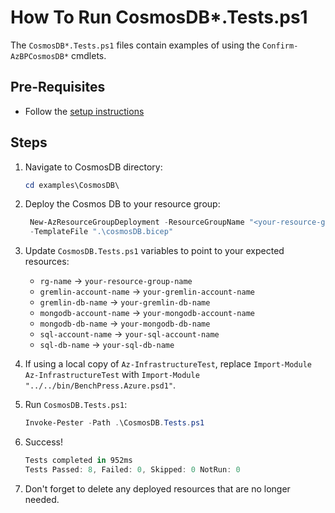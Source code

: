 # How To Run CosmosDB*.Tests.ps1

The `CosmosDB*.Tests.ps1` files contain examples of using the `Confirm-AzBPCosmosDB*` cmdlets.

## Pre-Requisites

- Follow the [setup instructions](../README.md)

## Steps

1. Navigate to CosmosDB directory:

   ```Powershell
   cd examples\CosmosDB\
   ```

1. Deploy the Cosmos DB to your resource group:

   ```Powershell
    New-AzResourceGroupDeployment -ResourceGroupName "<your-resource-group-name>"`
    -TemplateFile ".\cosmosDB.bicep"
   ```

1. Update `CosmosDB.Tests.ps1` variables to point to your expected resources:

   - `rg-name`                 -> `your-resource-group-name`
   - `gremlin-account-name`    -> `your-gremlin-account-name`
   - `gremlin-db-name`         -> `your-gremlin-db-name`
   - `mongodb-account-name`    -> `your-mongodb-account-name`
   - `mongodb-db-name`         -> `your-mongodb-db-name`
   - `sql-account-name`        -> `your-sql-account-name`
   - `sql-db-name`             -> `your-sql-db-name`

1. If using a local copy of `Az-InfrastructureTest`, replace `Import-Module Az-InfrastructureTest` with
`Import-Module "../../bin/BenchPress.Azure.psd1"`.

1. Run `CosmosDB.Tests.ps1`:

   ```Powershell
   Invoke-Pester -Path .\CosmosDB.Tests.ps1
   ```

1. Success!

   ```Powershell
   Tests completed in 952ms
   Tests Passed: 8, Failed: 0, Skipped: 0 NotRun: 0
   ```

1. Don't forget to delete any deployed resources that are no longer needed.
